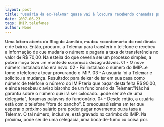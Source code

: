```yaml
---
layout: post
title: "Usuária da ex-Telemar quase vai à loucura recebendo chamadas para o Imip em seu telefone residencial"
date: 2007-06-23
tags: IMIP,telefones
author: None
---
```

Uma leitora atenta do Blog de Jamildo, mudou recentemente de resid&ecirc;ncia e de bairro.
Ent&atilde;o, procurou a Telemar para transferir o telefone e recebeu a informa&ccedil;&atilde;o de que mudaria o n&uacute;mero e pagaria a taxa de transfer&ecirc;ncia no valor de R$ 70,00.
Na esteira do que deveria ser um processo simples, a pobre mo&ccedil;a teve um monte de surpresas desagrad&aacute;veis.
01 - O novo n&uacute;mero instalado n&atilde;o era novo.
02 - Foi instalado o n&uacute;mero do IMIP...e tome o telefone a tocar procurando o IMIP. 
03 - A usu&aacute;ria foi a Telemar e solicitou a mudan&ccedil;a. Resultado: para deixar de ter em sua casa como n&uacute;mero de telefone o n&uacute;mero do IMIP teria que pagar desta feita R$ 90,00, e ainda recebeu o aviso bisonho de um funcion&aacute;rio da Telemar:&quot;N&atilde;o h&aacute; garantia sobre o n&uacute;mero que ir&aacute; ser colocado...pode ser at&eacute; de uma delegacia&quot;, foram&nbsp;as palavras do funcion&aacute;rio.
04 - Desde ent&atilde;o, a usu&aacute;ria est&aacute; com o telefone &quot;fora do gancho&quot;. E preocupad&iacute;ssima em ter que esperar o pr&oacute;ximo sal&aacute;rio para poder pagar novamente outra taxa &agrave; Telemar.
O tal n&uacute;mero, inclusive, est&aacute; gravado no carimbo do IMIP. Na pr&oacute;xima, pode ser de uma delegacia, uma boca-de-fumo ou coisa pior. 
